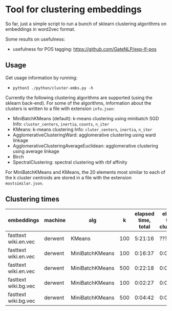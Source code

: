 # Tool for clustering embeddings

So far, just a simple script to run a bunch of sklearn clustering algorithms
on embeddings in word2vec format.

Some results on usefulness:
* usefulness for POS tagging: https://github.com/GateNLP/exp-lf-pos

## Usage

Get usage information by running:
* `python3 ./python/cluster-embs.py -h`

Currently the following clustering algorithms are supported (using the sklearn back-end). For 
some of the algorithms, information about the clusters is written to a file with extension `info.json`:
* MiniBatchKMeans (default): k-means clustering using minibatch SGD
  Info: `cluster_centers`, `inertia`, `counts`, `n_iter`
* KMeans: k-means clustering
  Info: `cluter_centers`, `inertia`, `n_iter`
* AgglomerativeClusteringWard: agglomerative clustering using ward linkage
* AgglomerativeClusteringAverageEuclidean: agglomerative clustering using average linkage 
* Birch
* SpectralClustering: spectral clustering with rbf affinity 

For MiniBatchKMeans and KMeans, the 20 elements most similar to each of the k cluster centroids 
are stored in a file with the extension `mostsimilar.json`.

## Clustering times

| embeddings | machine | alg | k | elapsed time, total | elapsed time, clustering | 
|------------|---------|-----|---|-------------|----|
| fasttext wiki.en.vec | derwent | KMeans | 100 | 5:21:16 | ??? |
| fasttext wiki.en.vec | derwent | MiniBatchKMeans | 100 |  0:16:37 | 0:00:38 |
| fasttext wiki.en.vec | derwent | MiniBatchKMeans | 500 |  0:22:18 | 0:02:22 |
| fasttext wiki.bg.vec | derwent | MiniBatchKMeans | 100 |  0:02:27 | 0:00:13 | 
| fasttext wiki.bg.vec | derwent | MiniBatchKMeans | 500 |  0:04:42 | 0:01:18 |  

